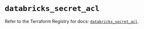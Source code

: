 # `databricks_secret_acl`

Refer to the Terraform Registry for docs: [`databricks_secret_acl`](https://registry.terraform.io/providers/databricks/databricks/1.76.0/docs/resources/secret_acl).
